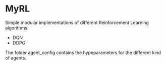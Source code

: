# MyRL 

Simple modular implementations of different Reinforcement Learning algorithms.

- DQN
- DDPG

The folder agent_config contains the hypeparameters for the different kind of agents. 

